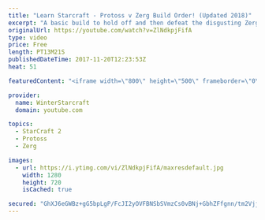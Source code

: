 ```yaml
---
title: "Learn Starcraft - Protoss v Zerg Build Order! (Updated 2018)"
excerpt: "A basic build to hold off and then defeat the disgusting Zerg! Meant for lower level players who have little direction, not for high level players looking for the dankest meta :) -- Watch live at https://www.twitch.tv/wintergaming"
originalUrl: https://youtube.com/watch?v=ZlNdkpjFifA
type: video
price: Free
length: PT13M21S
publishedDateTime: 2017-11-20T12:23:53Z
heat: 51

featuredContent: "<iframe width=\"800\" height=\"500\" frameborder=\"0\" src=\"https://www.youtube.com/embed/ZlNdkpjFifA\" allow=\"accelerometer; autoplay; encrypted-media; gyroscope; picture-in-picture\" allowfullscreen></iframe>"

provider:
  name: WinterStarcraft
  domain: youtube.com

topics:
  - StarCraft 2
  - Protoss
  - Zerg

images:
  - url: https://i.ytimg.com/vi/ZlNdkpjFifA/maxresdefault.jpg
    width: 1280
    height: 720
    isCached: true

secured: "GhXJ6eGWBz+gG5bpLgP/FcJI2yOVFBNSbSVmzCs0vBNj+GbhZFfgnn/tm2Vjj08aoT/ALzMTd0c+x6Myt29ha+o5wP4mAg8RL3Z7hmNm8nCofYqekEaTKhcukQL1PPpO1E51O08ycSmQyyuDVJOIVH2BUJcIbkmBIGrF9qULELyr2nGve/QN8HMSHdlCJUocH/Tm2cL2C7iSixZ35KYIw8a84JXdvhmAbyd9A/LSpvp/myBo4dFpoAdXBXBJ6WpzweWU5JHLPscLDfX+PWYvyyASeC4uvozugpeOiaX8StzlbNGodzoL1P5f16ZcqEIx5LtUvde7UMISjPvGz2OhK2G6Sx6KNMUVrJyCghO3wkeDl43Ka6DwfS5PF9H65nwdkvTPVZ4BjG4aJk57vYXfHuECl0GzBi74Ym0qIZqBl3o=;K36JY2Bm2R5NvUozMR4APA=="
---
```


